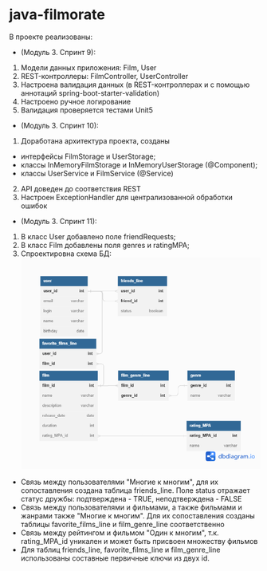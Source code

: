 # java-filmorate

В проекте реализованы: 

* (Модуль 3. Спринт 9):
1. Модели данных приложения: Film, User
2. REST-контроллеры: FilmController, UserController
3. Настроена валидация данных (в REST-контроллерах и с помощью аннотаций spring-boot-starter-validation)
4. Настроено ручное логирование
5. Валидация проверяется тестами Unit5

* (Модуль 3. Спринт 10):
1. Доработана архитектура проекта, созданы 
* интерфейсы FilmStorage и UserStorage; 
* классы InMemoryFilmStorage и InMemoryUserStorage (@Component); 
* классы UserService и FilmService (@Service)
2. API доведен до соответствия REST
3. Настроен ExceptionHandler для централизованной обработки ошибок

* (Модуль 3. Спринт 11):
1. В класс User добавлено поле friendRequests;
2. В класс Film добавлены поля genres и ratingMPA;
3. Спроектировна схема БД:
   ![ER-диаграмма](/images/ER-filmorate.png)
* Связь между пользователями "Многие к многим", для их сопоставления создана таблица friends_line.
  Поле status отражает статус дружбы: подтверждена - TRUE, неподтверждена - FALSE
* Связь между пользователями и фильмами, а также фильмами и жанрами также "Многие к многим". Для их сопоставления
  созданы таблицы favorite_films_line и film_genre_line соответственно
* Связь между рейтингом и фильмом "Один к многим", т.к. rating_MPA_id уникален и может быть присвоен множеству фильмов
* Для таблиц friends_line, favorite_films_line и film_genre_line использованы составные первичные ключи из двух id.
